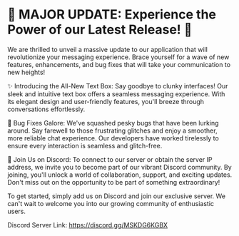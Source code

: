 # 🚀 MAJOR UPDATE: Experience the Power of our Latest Release! 🚀

We are thrilled to unveil a massive update to our application that will revolutionize your messaging experience. Brace yourself for a wave of new features, enhancements, and bug fixes that will take your communication to new heights!

✨ Introducing the All-New Text Box: Say goodbye to clunky interfaces! Our sleek and intuitive text box offers a seamless messaging experience. With its elegant design and user-friendly features, you'll breeze through conversations effortlessly.

🐛 Bug Fixes Galore: We've squashed pesky bugs that have been lurking around. Say farewell to those frustrating glitches and enjoy a smoother, more reliable chat experience. Our developers have worked tirelessly to ensure every interaction is seamless and glitch-free.

🌟 Join Us on Discord: To connect to our server or obtain the server IP address, we invite you to become part of our vibrant Discord community. By joining, you'll unlock a world of collaboration, support, and exciting updates. Don't miss out on the opportunity to be part of something extraordinary!

To get started, simply add us on Discord and join our exclusive server. We can't wait to welcome you into our growing community of enthusiastic users.

Discord Server Link: https://discord.gg/MSKDG6KGBX
